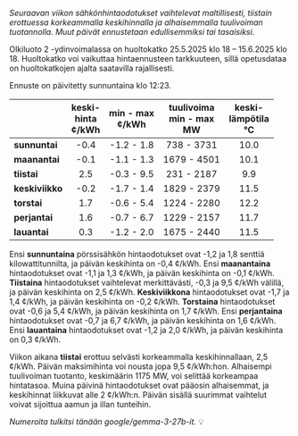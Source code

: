 *Seuraavan viikon sähkönhintaodotukset vaihtelevat maltillisesti, tiistain erottuessa korkeammalla keskihinnalla ja alhaisemmalla tuulivoiman tuotannolla. Muut päivät ennustetaan edullisemmiksi tai tasaisiksi.*

Olkiluoto 2 -ydinvoimalassa on huoltokatko 25.5.2025 klo 18 – 15.6.2025 klo 18. Huoltokatko voi vaikuttaa hintaennusteen tarkkuuteen, sillä opetusdataa on huoltokatkojen ajalta saatavilla rajallisesti.

Ennuste on päivitetty sunnuntaina klo 12:23.

|  | keski-<br>hinta<br>¢/kWh | min - max<br>¢/kWh | tuulivoima<br>min - max<br>MW | keski-<br>lämpötila<br>°C |
|:-------------|:----------------:|:----------------:|:-------------:|:-------------:|
| **sunnuntai** | -0.4 | -1.2 - 1.8 | 738 - 3731 | 10.0 |
| **maanantai** | -0.1 | -1.1 - 1.3 | 1679 - 4501 | 10.1 |
| **tiistai** | 2.5 | -0.3 - 9.5 | 231 - 2187 | 9.9 |
| **keskiviikko** | -0.2 | -1.7 - 1.4 | 1829 - 2379 | 11.5 |
| **torstai** | 1.7 | -0.6 - 5.4 | 1224 - 2280 | 12.2 |
| **perjantai** | 1.6 | -0.7 - 6.7 | 1229 - 2157 | 11.7 |
| **lauantai** | 0.3 | -1.2 - 2.0 | 1675 - 2440 | 11.5 |

Ensi **sunnuntaina** pörssisähkön hintaodotukset ovat -1,2 ja 1,8 senttiä kilowattitunnilta, ja päivän keskihinta on -0,4 ¢/kWh. Ensi **maanantaina** hintaodotukset ovat -1,1 ja 1,3 ¢/kWh, ja päivän keskihinta on -0,1 ¢/kWh. **Tiistaina** hintaodotukset vaihtelevat merkittävästi, -0,3 ja 9,5 ¢/kWh välillä, ja päivän keskihinta on 2,5 ¢/kWh. **Keskiviikkona** hintaodotukset ovat -1,7 ja 1,4 ¢/kWh, ja päivän keskihinta on -0,2 ¢/kWh. **Torstaina** hintaodotukset ovat -0,6 ja 5,4 ¢/kWh, ja päivän keskihinta on 1,7 ¢/kWh. Ensi **perjantaina** hintaodotukset ovat -0,7 ja 6,7 ¢/kWh, ja päivän keskihinta on 1,6 ¢/kWh. Ensi **lauantaina** hintaodotukset ovat -1,2 ja 2,0 ¢/kWh, ja päivän keskihinta on 0,3 ¢/kWh.

Viikon aikana **tiistai** erottuu selvästi korkeammalla keskihinnallaan, 2,5 ¢/kWh. Päivän maksimihinta voi nousta jopa 9,5 ¢/kWh:hon. Alhaisempi tuulivoiman tuotanto, keskimäärin 1175 MW, voi selittää korkeampaa hintatasoa. Muina päivinä hintaodotukset ovat pääosin alhaisemmat, ja keskihinnat liikkuvat alle 2 ¢/kWh:n. Päivän sisällä suurimmat vaihtelut voivat sijoittua aamun ja illan tunteihin.

*Numeroita tulkitsi tänään google/gemma-3-27b-it.* 💡
